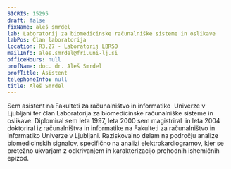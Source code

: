 ```yaml
---
SICRIS: 15295
draft: false
fixName: aleš_smrdel
lab: Laboratorij za biomedicinske računalniške sisteme in oslikave
labPos: Član laboratorija
location: R3.27 - Laboratorij LBRSO
mailInfo: ales.smrdel@fri.uni-lj.si
officeHours: null
profName: doc. dr. Aleš Smrdel
profTitle: Asistent
telephoneInfo: null
title: Aleš Smrdel
---
```



Sem asistent na Fakulteti za računalništvo in informatiko  Univerze v Ljubljani ter član Laboratorija za biomedicinske računalniške sisteme in oslikave. Diplomiral sem leta 1997, leta 2000 sem magistriral  in leta 2004 doktoriral iz računalništva in informatike na Fakulteti za računalništvo in informatiko Univerze v Ljubljani.
Raziskovalno delam na področju analize biomedicinskih signalov, specifično na analizi elektrokardiogramov, kjer se pretežno ukvarjam z odkrivanjem in karakterizacijo prehodnih ishemičnih epizod.